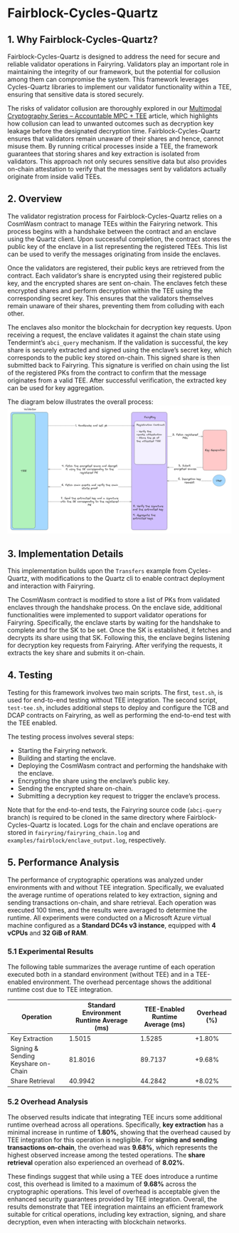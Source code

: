 # Fairblock-Cycles-Quartz

## 1. Why Fairblock-Cycles-Quartz?

Fairblock-Cycles-Quartz is designed to address the need for secure and reliable validator operations in Fairyring. Validators play an important role in maintaining the integrity of our framework, but the potential for collusion among them can compromise the system. This framework leverages Cycles-Quartz libraries to implement our validator functionality within a TEE, ensuring that sensitive data is stored securely.

The risks of validator collusion are thoroughly explored in our [Multimodal Cryptography Series – Accountable MPC + TEE](https://hackmd.io/@Fairblock/rkSiU78TR) article, which highlights how collusion can lead to unwanted outcomes such as decryption key leakage before the designated decryption time. Fairblock-Cycles-Quartz ensures that validators remain unaware of their shares and hence, cannot misuse them. By running critical processes inside a TEE, the framework guarantees that storing shares and key extraction is isolated from validators. This approach not only secures sensitive data but also provides on-chain attestation to verify that the messages sent by validators actually originate from inside valid TEEs.



## 2. Overview

The validator registration process for Fairblock-Cycles-Quartz relies on a CosmWasm contract to manage TEEs within the Fairyring network. This process begins with a handshake between the contract and an enclave using the Quartz client. Upon successful completion, the contract stores the public key of the enclave in a list representing the registered TEEs. This list can be used to verify the messages originating from inside the enclaves.

Once the validators are registered, their public keys are retrieved from the contract. Each validator’s share is encrypted using their registered public key, and the encrypted shares are sent on-chain. The enclaves fetch these encrypted shares and perform decryption within the TEE using the corresponding secret key. This ensures that the validators themselves remain unaware of their shares, preventing them from colluding with each other.

The enclaves also monitor the blockchain for decryption key requests. Upon receiving a request, the enclave validates it against the chain state using Tendermint’s `abci_query` mechanism. If the validation is successful, the key share is securely extracted and signed using the enclave’s secret key, which corresponds to the public key stored on-chain. This signed share is then submitted back to Fairyring. This signature is verified on chain using the list of the registered PKs from the contract to confirm that the message originates from a valid TEE. After successful verification, the extracted key can be used for key aggregation.

The diagram below illustrates the overall process:
![Fairblock-Cycles-Quartz](./cycles.png)


## 3. Implementation Details

This implementation builds upon the `Transfers` example from Cycles-Quartz, with modifications to the Quartz cli to enable contract deployment and interaction with Fairyring.

The CosmWasm contract is modified to store a list of PKs from validated enclaves through the handshake process. On the enclave side, additional functionalities were implemented to support validator operations for Fairyring. Specifically, the enclave starts by waiting for the handshake to complete and for the SK to be set. Once the SK is established, it fetches and decrypts its share using that SK. Following this, the enclave begins listening for decryption key requests from Fairyring. After verifying the requests, it extracts the key share and submits it on-chain.



## 4. Testing

Testing for this framework involves two main scripts. The first, `test.sh`, is used for end-to-end testing without TEE integration. The second script, `test-tee.sh`, includes additional steps to deploy and configure the TCB and DCAP contracts on Fairyring, as well as performing the end-to-end test with the TEE enabled. 

The testing process involves several steps:
- Starting the Fairyring network.
- Building and starting the enclave.
- Deploying the CosmWasm contract and performing the handshake with the enclave.
- Encrypting the share using the enclave’s public key.
- Sending the encrypted share on-chain.
- Submitting a decryption key request to trigger the enclave’s process.

Note that for the end-to-end tests, the Fairyring source code (`abci-query` branch) is required to be cloned in the same directory where Fairblock-Cycles-Quartz is located.
Logs for the chain and enclave operations are stored in `fairyring/fairyring_chain.log` and `examples/fairblock/enclave_output.log`, respectively.



## 5. Performance Analysis

The performance of cryptographic operations was analyzed under environments with and without TEE integration. Specifically, we evaluated the average runtime of operations related to key extraction, signing and sending transactions on-chain, and share retrieval. Each operation was executed 100 times, and the results were averaged to determine the runtime. All experiments were conducted on a Microsoft Azure virtual machine configured as a **Standard DC4s v3 instance**, equipped with **4 vCPUs** and **32 GiB of RAM**.

### 5.1 Experimental Results

The following table summarizes the average runtime of each operation executed both in a standard environment (without TEE) and in a TEE-enabled environment. The overhead percentage shows the additional runtime cost due to TEE integration.

| Operation                  | Standard Environment Runtime Average (ms) | TEE-Enabled Runtime Average (ms) | Overhead (%) |
|----------------------------|------------------------------------|--------------------------|--------------|
| Key Extraction             | 1.5015                             | 1.5285                   | +1.80%       |
| Signing & Sending Keyshare on-Chain | 81.8016                            | 89.7137                  | +9.68%       |
| Share Retrieval            | 40.9942                            | 44.2842                  | +8.02%       |

### 5.2 Overhead Analysis

The observed results indicate that integrating TEE incurs some additional runtime overhead across all operations. Specifically, **key extraction** has a minimal increase in runtime of **1.80%**, showing that the overhead caused by TEE integration for this operation is negligible. For **signing and sending transactions on-chain**, the overhead was **9.68%**, which represents the highest observed increase among the tested operations. The **share retrieval** operation also experienced an overhead of **8.02%**.

These findings suggest that while using a TEE does introduce a runtime cost, this overhead is limited to a maximum of **9.68%** across the cryptographic operations. This level of overhead is acceptable given the enhanced security guarantees provided by TEE integration. Overall, the results demonstrate that TEE integration maintains an efficient framework suitable for critical operations, including key extraction, signing, and share decryption, even when interacting with blockchain networks.
